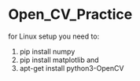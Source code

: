 # Open_CV_Practice

for Linux setup you need to: 

1) pip install numpy
2) pip install matplotlib and
3) apt-get install python3-OpenCV
